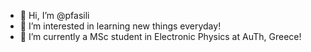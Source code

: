 - 👋 Hi, I’m @pfasili
- 👀 I’m interested in learning new things everyday!
- 🌱 I’m currently a MSc student in Electronic Physics at AuTh, Greece! 

<!---
pfasili/pfasili is a ✨ special ✨ repository because its `README.md` (this file) appears on your GitHub profile.
You can click the Preview link to take a look at your changes.
--->
